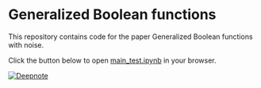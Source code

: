 # Generalized Boolean functions

This repository contains code for the paper Generalized Boolean functions with noise.

Click the button below to open [main_test.ipynb][1] in your browser.

[![Deepnote](https://beta.deepnote.org/buttons/try-in-a-jupyter-notebook.svg)](https://beta.deepnote.org/launch?template=data-science&url=https%3A%2F%2Fgithub.com%2FRohanBh%2Fnoisy-generalized-boolean%2Fblob%2Fmaster%2Fmain_test.ipynb)

[1]: https://github.com/RohanBh/noisy-generalized-boolean/blob/master/main_test.ipynb
